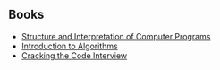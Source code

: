 ## Books

- [Structure and Interpretation of Computer Programs](https://mitpress.mit.edu/sicp/full-text/book/book.html)
- [Introduction to Algorithms](https://mitpress.mit.edu/books/introduction-algorithms)
- [Cracking the Code Interview](http://a.co/4ShMuxR)
